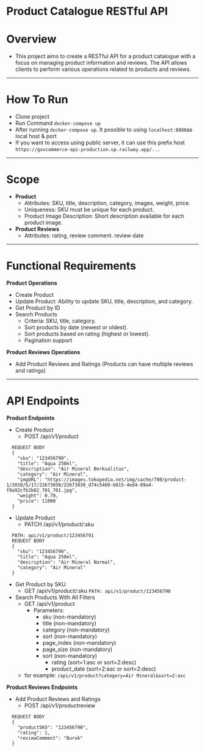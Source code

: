 **Product Catalogue RESTful API**
=

**Overview** 
=
- This project aims to create a RESTful API for a product catalogue with a focus on managing product information and reviews. The API allows clients to perform various operations related to products and reviews.
---
**How To Run**
=
- Clone project
- Run Command ``docker-compose up``
- After running ``docker-compose up``. It possible to using ``localhost:8080``as local host & port
- If you want to access using public server, it can use this prefix host ``https://govcommerce-api-production.up.railway.app/...``
---
**Scope**
=
- **Product** 
  - Attributes: SKU, title, description, category, images, weight, price.
  - Uniqueness: SKU must be unique for each product.
  - Product Image Description: Short description available for each product image.
- **Product Reviews**
  - Attributes: rating, review comment. review date
---
**Functional Requirements**
=
**Product Operations**
- Create Product
- Update Product: Ability to update SKU, title, description, and category.
- Get Product by ID
- Search Products 
  - Criteria: SKU, title, category.
  - Sort products by date (newest or oldest).
  - Sort products based on rating (highest or lowest).
  - Pagination support

**Product Reviews Operations**
- Add Product Reviews and Ratings (Products can have multiple reviews and ratings)
---
**API Endpoints**
=
**Product Endpoints**
- Create Product 
  - POST /api/v1/product
``` 
  REQUEST BODY
  {
    "sku": "123456790",
    "title": "Aqua 250ml",
    "description": "Air Mineral Berkualitas",
    "category": "Air Mineral",
    "imgURL": "https://images.tokopedia.net/img/cache/700/product-1/2018/5/17/22673038/22673038_d74c5460-b815-4ed4-89a4-f0a92cfb2b82_701_701.jpg",
    "weight": 0.70,
    "price": 11000
  }
```
- Update Product 
  - PATCH /api/v1/product/:sku
``` 
  PATH: api/v1/product/123456791
  REQUEST BODY
  {
    "sku": "123456790",
    "title": "Aqua 250ml",
    "description": "Air Mineral Normal",
    "category": "Air Mineral"
  }
```
- Get Product by SKU 
  - GET /api/v1/product/:sku ```PATH: api/v1/product/123456790```
- Search Products With All Filters
  - GET /api/v1/product 
    - Parameters: 
      - sku (non-mandatory)
      - title (non-mandatory)
      - category (non-mandatory)
      - sort (non-mandatory)
      - page_index (non-mandatory)
      - page_size (non-mandatory)
      - sort (non-mandatory)
        - rating (sort=1:asc or sort=2:desc)
        - product_date (sort=2:asc or sort=2:desc)
  - for example: ``/api/v1/product?category=Air Mineral&sort=2:asc``

**Product Reviews Endpoints**
- Add Product Reviews and Ratings 
  - POST /api/v1/productreview
``` 
  REQUEST BODY
  {
    "productSKU": "123456790",
    "rating": 1,
    "reviewComment": "Buruk"
  }
```